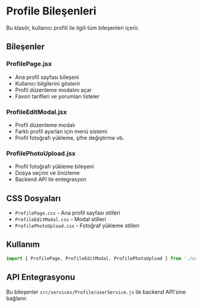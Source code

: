 # Profile Bileşenleri

Bu klasör, kullanıcı profili ile ilgili tüm bileşenleri içerir.

## Bileşenler

### ProfilePage.jsx
- Ana profil sayfası bileşeni
- Kullanıcı bilgilerini gösterir
- Profil düzenleme modalını açar
- Favori tarifleri ve yorumları listeler

### ProfileEditModal.jsx
- Profil düzenleme modalı
- Farklı profil ayarları için menü sistemi
- Profil fotoğrafı yükleme, şifre değiştirme vb.

### ProfilePhotoUpload.jsx
- Profil fotoğrafı yükleme bileşeni
- Dosya seçimi ve önizleme
- Backend API ile entegrasyon

## CSS Dosyaları

- `ProfilePage.css` - Ana profil sayfası stilleri
- `ProfileEditModal.css` - Modal stilleri
- `ProfilePhotoUpload.css` - Fotoğraf yükleme stilleri

## Kullanım

```javascript
import { ProfilePage, ProfileEditModal, ProfilePhotoUpload } from './components/Profile';
```

## API Entegrasyonu

Bu bileşenler `src/services/Profile/userService.js` ile backend API'sine bağlanır. 